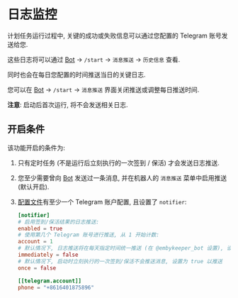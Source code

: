 # 日志监控

计划任务运行过程中, 关键的成功或失败信息可以通过您配置的 Telegram 账号发送给您.

这些日志将可以通过 [Bot](https://t.me/embykeeper_bot) -> `/start` -> `消息推送` -> `历史信息` 查看.

同时也会在每日您配置的时间推送当日的关键日志.

您可以在 [Bot](https://t.me/embykeeper_bot) -> `/start` -> `消息推送` 界面关闭推送或调整每日推送时间.

**注意**: 启动后首次运行, 将不会发送相关日志.

## 开启条件

该功能开启的条件为:

1. 只有定时任务 (不是运行后立刻执行的一次签到 / 保活) 才会发送日志推送.

1. 您至少需要曾向 [Bot](https://t.me/embykeeper_bot) 发送过一条消息, 并在机器人的 `消息推送` 菜单中启用推送 (默认开启).

1. [配置文件](/guide/配置文件#telegram-%E5%AD%90%E9%A1%B9)有至少一个 Telegram 账户配置, 且设置了 `notifier`:

   ```toml
   [notifier]
   # 启用签到/保活结果的日志推送:
   enabled = true
   # 使用第几个 Telegram 账号进行推送, 从 1 开始计数:
   account = 1
   # 默认情况下, 日志推送将在每天指定时间统一推送 (在 @embykeeper_bot 设置), 设置为 false 以立刻推送
   immediately = false
   # 默认情况下, 启动时立刻执行的一次签到/保活不会推送消息, 设置为 true 以推送
   once = false

   [[telegram.account]]
   phone = "+8616401875896"
   ```
